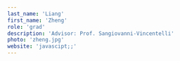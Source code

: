 ```yaml
---
last_name: 'Liang'
first_name: 'Zheng'
role: 'grad'
description: 'Advisor: Prof. Sangiovanni-Vincentelli'
photo: 'zheng.jpg'
website: 'javascipt;;'
---
```

